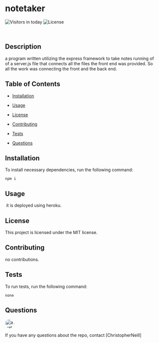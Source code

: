 # notetaker

![Visitors in today](https://visitor-count-badge.herokuapp.com/today.svg?repo_id=ChristopherNeill.notetaker)
![License](https://img.shields.io/badge/License-MIT-yellow.svg)

​
## Description

a program written utilizing the express framework to take notes running of of a server.js file that connects all the files the front end was provided. So all the work was connecting the front and the back end.

## Table of Contents 
* [Installation](#installation)

* [Usage](#usage)
​
* [License](#license)

* [Contributing](#contributing)

* [Tests](#tests)

* [Questions](#questions)

## Installation

To install necessary dependencies, run the following command:
```
npm i
```
## Usage
​
it is deployed using heroku.

## License

This project is licensed under the MIT license.

## Contributing

no contributions.

## Tests

To run tests, run the following command:
```
none
```

## Questions
        
<img src="https://avatars0.githubusercontent.com/u/58280924?v=4" alt="avatar" style="border-radius: 16px" width="30" />

If you have any questions about the repo, contact [ChristopherNeill]